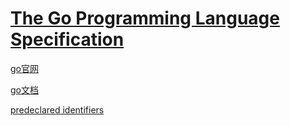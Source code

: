 # [The Go Programming Language Specification](https://go.dev/ref/spec)

[go官网](https://go.dev/)

[go文档](https://go.dev/doc/)

[predeclared identifiers](https://pkg.go.dev/builtin)
